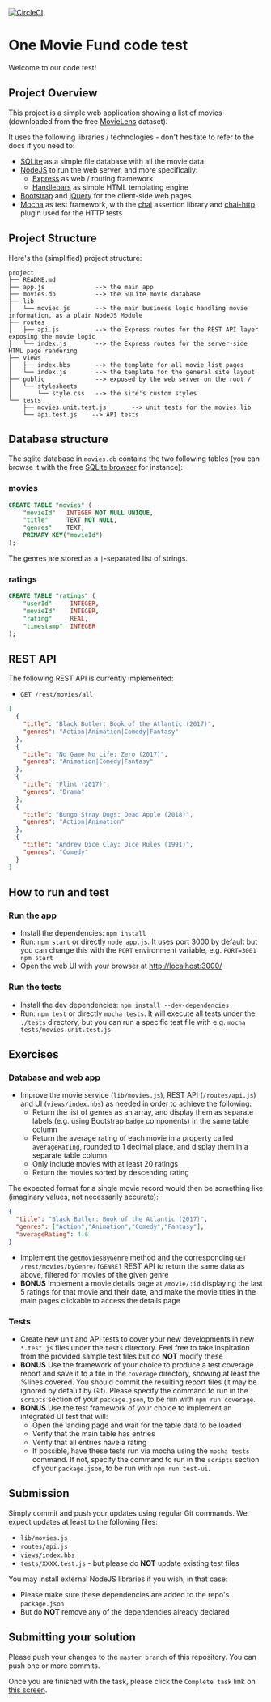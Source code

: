 [![CircleCI](https://circleci.com/gh/niyodusengaclement/CodeScreen_sxzgt3yz.svg?style=svg&circle-token=9b7fd9465293f2e7e93b578c2c941a9b4529bd41)](https://circleci.com/gh/niyodusengaclement/CodeScreen_sxzgt3yz)

# One Movie Fund code test

Welcome to our code test!

## Project Overview

This project is a simple web application showing a list of movies (downloaded from the free [MovieLens](https://grouplens.org/datasets/movielens/) dataset).

It uses the following libraries / technologies - don't hesitate to refer to the docs if you need to:

* [SQLite](https://sqlite.org/index.html) as a simple file database with all the movie data
* [NodeJS](https://nodejs.org/en/) to run the web server, and more specifically:
  * [Express](http://expressjs.com/) as web / routing framework
  * [Handlebars](https://handlebarsjs.com/) as simple HTML templating engine
* [Bootstrap](https://getbootstrap.com/) and [jQuery](https://jquery.com/) for the client-side web pages
* [Mocha](https://mochajs.org/) as test framework, with the [chai](https://www.chaijs.com/) assertion library and [chai-http](https://www.chaijs.com/plugins/chai-http/) plugin used for the HTTP tests

## Project Structure

Here's the (simplified) project structure:

```text
project
├── README.md
├── app.js              --> the main app
├── movies.db           --> the SQLite movie database
├── lib
│   └── movies.js       --> the main business logic handling movie information, as a plain NodeJS Module
├── routes
│   ├── api.js          --> the Express routes for the REST API layer exposing the movie logic
│   └── index.js        --> the Express routes for the server-side HTML page rendering
├── views
│   ├── index.hbs       --> the template for all movie list pages
│   └── index.js        --> the template for the general site layout
├── public              --> exposed by the web server on the root /
│   └── stylesheets
│       └── style.css   --> the site's custom styles
└── tests
    ├── movies.unit.test.js       --> unit tests for the movies lib
    └── api.test.js    --> API tests
```

## Database structure

The sqlite database in `movies.db` contains the two following tables (you can browse it with the free [SQLite browser](https://sqlitebrowser.org/) for instance):

### movies

```sql
CREATE TABLE "movies" (
    "movieId"   INTEGER NOT NULL UNIQUE,
    "title"     TEXT NOT NULL,
    "genres"    TEXT,
    PRIMARY KEY("movieId")
);
```

The genres are stored as a `|`-separated list of strings.

### ratings

```sql
CREATE TABLE "ratings" (
    "userId"     INTEGER,
    "movieId"    INTEGER,
    "rating"     REAL,
    "timestamp"  INTEGER
);
```

## REST API

The following REST API is currently implemented:

* `GET /rest/movies/all`

```json
[
  {
    "title": "Black Butler: Book of the Atlantic (2017)",
    "genres": "Action|Animation|Comedy|Fantasy"
  },
  {
    "title": "No Game No Life: Zero (2017)",
    "genres": "Animation|Comedy|Fantasy"
  },
  {
    "title": "Flint (2017)",
    "genres": "Drama"
  },
  {
    "title": "Bungo Stray Dogs: Dead Apple (2018)",
    "genres": "Action|Animation"
  },
  {
    "title": "Andrew Dice Clay: Dice Rules (1991)",
    "genres": "Comedy"
  }
]
```

## How to run and test

### Run the app

* Install the dependencies: `npm install`
* Run: `npm start` or directly `node app.js`. It uses port 3000 by default but you can change this with the `PORT` environment variable, e.g. `PORT=3001 npm start`
* Open the web UI with your browser at <http://localhost:3000/>

### Run the tests

* Install the dev dependencies: `npm install --dev-dependencies`
* Run: `npm test` or directly `mocha tests`. It will execute all tests under the `./tests` directory, but you can run a specific test file with e.g. `mocha tests/movies.unit.test.js`

## Exercises

### Database and web app

* Improve the movie service (`lib/movies.js`), REST API (`/routes/api.js`) and UI (`views/index.hbs`) as needed in order to achieve the following:
  * Return the list of genres as an array, and display them as separate labels (e.g. using Bootstrap `badge` components) in the same table column
  * Return the average rating of each movie in a property called `averageRating`, rounded to 1 decimal place, and display them in a separate table column
  * Only include movies with at least 20 ratings
  * Return the movies sorted by descending rating

The expected format for a single movie record would then be something like (imaginary values, not necessarily accurate):

```json
{
  "title": "Black Butler: Book of the Atlantic (2017)",
  "genres": ["Action","Animation","Comedy","Fantasy"],
  "averageRating": 4.6
}
```

* Implement the `getMoviesByGenre` method and the corresponding `GET /rest/movies/byGenre/[GENRE]` REST API to return the same data as above, filtered for movies of the given genre
* __BONUS__ Implement a movie details page at `/movie/:id` displaying the last 5 ratings for that movie and their date, and make the movie titles in the main pages clickable to access the details page

### Tests

* Create new unit and API tests to cover your new developments in new `*.test.js` files under the `tests` directory. Feel free to take inspiration from the provided sample test files but do __NOT__ modify these
* __BONUS__ Use the framework of your choice to produce a test coverage report and save it to a file in the `coverage` directory, showing at least the %lines covered. You should commit the resulting report files (it may be ignored by default by Git). Please specify the command to run in the `scripts` section of your `package.json`, to be run with `npm run coverage`.
* __BONUS__ Use the test framework of your choice to implement an integrated UI test that will:
  * Open the landing page and wait for the table data to be loaded
  * Verify that the main table has entries
  * Verify that all entries have a rating
  * If possible, have these tests run via mocha using the `mocha tests` command. If not, specify the command to run in the `scripts` section of your `package.json`, to be run with `npm run test-ui`.

## Submission

Simply commit and push your updates using regular Git commands. We expect updates at least to the following files:

* `lib/movies.js`
* `routes/api.js`
* `views/index.hbs`
* `tests/XXXX.test.js` - but please do __NOT__ update existing test files

You may install external NodeJS libraries if you wish, in that case:

* Please make sure these dependencies are added to the repo's `package.json`
* But do __NOT__ remove any of the dependencies already declared

## Submitting your solution

Please push your changes to the `master branch` of this repository. You can push one or more commits. <br>

Once you are finished with the task, please click the `Complete task` link on <a href="https://app.codescreen.dev/#/codescreentesta82e6ddf-8bdc-4bd8-b613-c5216a68c7d1" target="_blank">this screen</a>.